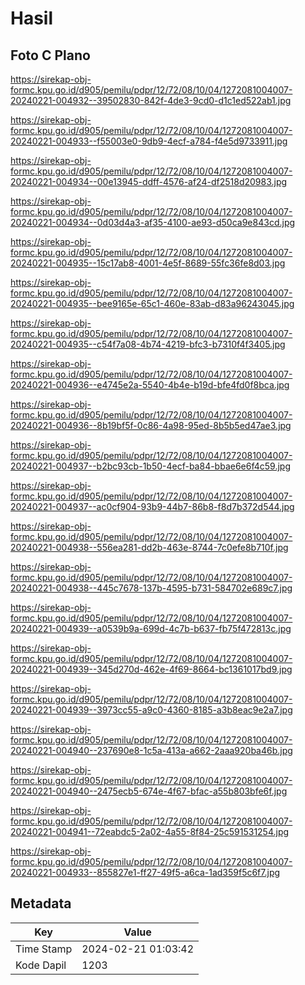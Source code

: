 # Hasil

## Foto C Plano

https://sirekap-obj-formc.kpu.go.id/d905/pemilu/pdpr/12/72/08/10/04/1272081004007-20240221-004932--39502830-842f-4de3-9cd0-d1c1ed522ab1.jpg

https://sirekap-obj-formc.kpu.go.id/d905/pemilu/pdpr/12/72/08/10/04/1272081004007-20240221-004933--f55003e0-9db9-4ecf-a784-f4e5d9733911.jpg

https://sirekap-obj-formc.kpu.go.id/d905/pemilu/pdpr/12/72/08/10/04/1272081004007-20240221-004934--00e13945-ddff-4576-af24-df2518d20983.jpg

https://sirekap-obj-formc.kpu.go.id/d905/pemilu/pdpr/12/72/08/10/04/1272081004007-20240221-004934--0d03d4a3-af35-4100-ae93-d50ca9e843cd.jpg

https://sirekap-obj-formc.kpu.go.id/d905/pemilu/pdpr/12/72/08/10/04/1272081004007-20240221-004935--15c17ab8-4001-4e5f-8689-55fc36fe8d03.jpg

https://sirekap-obj-formc.kpu.go.id/d905/pemilu/pdpr/12/72/08/10/04/1272081004007-20240221-004935--bee9165e-65c1-460e-83ab-d83a96243045.jpg

https://sirekap-obj-formc.kpu.go.id/d905/pemilu/pdpr/12/72/08/10/04/1272081004007-20240221-004935--c54f7a08-4b74-4219-bfc3-b7310f4f3405.jpg

https://sirekap-obj-formc.kpu.go.id/d905/pemilu/pdpr/12/72/08/10/04/1272081004007-20240221-004936--e4745e2a-5540-4b4e-b19d-bfe4fd0f8bca.jpg

https://sirekap-obj-formc.kpu.go.id/d905/pemilu/pdpr/12/72/08/10/04/1272081004007-20240221-004936--8b19bf5f-0c86-4a98-95ed-8b5b5ed47ae3.jpg

https://sirekap-obj-formc.kpu.go.id/d905/pemilu/pdpr/12/72/08/10/04/1272081004007-20240221-004937--b2bc93cb-1b50-4ecf-ba84-bbae6e6f4c59.jpg

https://sirekap-obj-formc.kpu.go.id/d905/pemilu/pdpr/12/72/08/10/04/1272081004007-20240221-004937--ac0cf904-93b9-44b7-86b8-f8d7b372d544.jpg

https://sirekap-obj-formc.kpu.go.id/d905/pemilu/pdpr/12/72/08/10/04/1272081004007-20240221-004938--556ea281-dd2b-463e-8744-7c0efe8b710f.jpg

https://sirekap-obj-formc.kpu.go.id/d905/pemilu/pdpr/12/72/08/10/04/1272081004007-20240221-004938--445c7678-137b-4595-b731-584702e689c7.jpg

https://sirekap-obj-formc.kpu.go.id/d905/pemilu/pdpr/12/72/08/10/04/1272081004007-20240221-004939--a0539b9a-699d-4c7b-b637-fb75f472813c.jpg

https://sirekap-obj-formc.kpu.go.id/d905/pemilu/pdpr/12/72/08/10/04/1272081004007-20240221-004939--345d270d-462e-4f69-8664-bc1361017bd9.jpg

https://sirekap-obj-formc.kpu.go.id/d905/pemilu/pdpr/12/72/08/10/04/1272081004007-20240221-004939--3973cc55-a9c0-4360-8185-a3b8eac9e2a7.jpg

https://sirekap-obj-formc.kpu.go.id/d905/pemilu/pdpr/12/72/08/10/04/1272081004007-20240221-004940--237690e8-1c5a-413a-a662-2aaa920ba46b.jpg

https://sirekap-obj-formc.kpu.go.id/d905/pemilu/pdpr/12/72/08/10/04/1272081004007-20240221-004940--2475ecb5-674e-4f67-bfac-a55b803bfe6f.jpg

https://sirekap-obj-formc.kpu.go.id/d905/pemilu/pdpr/12/72/08/10/04/1272081004007-20240221-004941--72eabdc5-2a02-4a55-8f84-25c591531254.jpg

https://sirekap-obj-formc.kpu.go.id/d905/pemilu/pdpr/12/72/08/10/04/1272081004007-20240221-004933--855827e1-ff27-49f5-a6ca-1ad359f5c6f7.jpg


## Metadata

| Key        | Value               |
| ---------- | ------------------- |
| Time Stamp | 2024-02-21 01:03:42 |
| Kode Dapil | 1203                |



